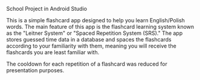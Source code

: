 School Project in Android Studio

This is a simple flashcard app designed to help you learn English/Polish words.
The main feature of this app is the flashcard learning system known as the "Leitner System" or "Spaced Repetition System (SRS)." 
The app stores guessed time data in a database and spaces the flashcards according to your familiarity with them, meaning you will receive the flashcards you are least familiar with. 

The cooldown for each repetition of a flashcard was reduced for presentation purposes.

